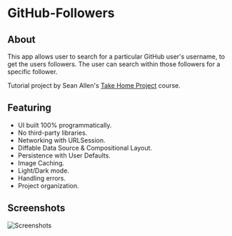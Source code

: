 # GitHub-Followers

## About
This app allows user to search for a particular GitHub user's username, to get the users followers. The user can search within those followers for a specific follower.

Tutorial project by Sean Allen's [Take Home Project](https://seanallen.teachable.com) course.

## Featuring

- UI built 100% programmatically.
- No third-party libraries.
- Networking with URLSession.
- Diffable Data Source & Compositional Layout.
- Persistence with User Defaults.
- Image Caching.
- Light/Dark mode.
- Handling errors.
- Project organization.

## Screenshots
![Screenshots](https://gcdnb.pbrd.co/images/jT9klQJ8urOJ.png?o=1)
